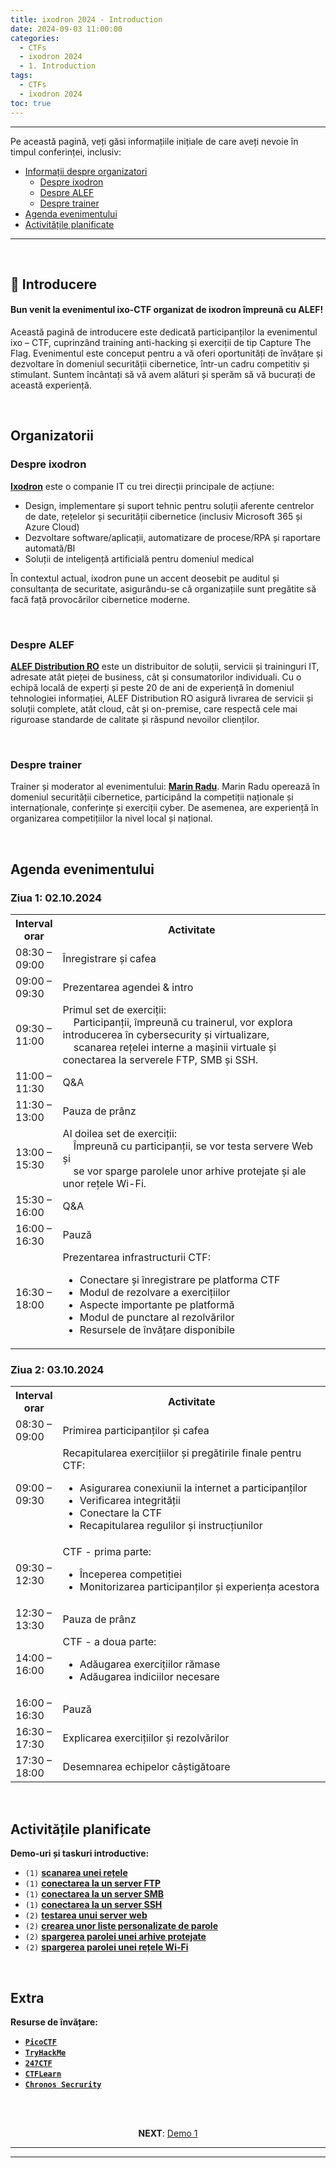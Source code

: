 ```yaml
---
title: ixodron 2024 - Introduction
date: 2024-09-03 11:00:00
categories:
  - CTFs
  - ixodron 2024
  - 1. Introduction
tags:
  - CTFs
  - ixodron 2024
toc: true
---
```


---

Pe această pagină, veți găsi informațiile inițiale de care aveți nevoie în timpul conferinței, inclusiv:

- [Informații despre organizatori](#Organizatorii)
  - [Despre ixodron](#Despre-ixodron)
  - [Despre ALEF](#Despre-ALEF)
  - [Despre trainer](#Despre-trainer)
- [Agenda evenimentului](#Agenda-evenimentului)
- [Activitățile planificate](#Activitățile-planificate)

---
<!-- more -->

<br>

## 👾 Introducere

#### Bun venit la evenimentul ixo-CTF organizat de ixodron împreună cu ALEF!

Această pagină de introducere este dedicată participanților la evenimentul ixo – CTF, cuprinzând training anti-hacking și exerciții de tip Capture The Flag. Evenimentul este conceput pentru a vă oferi oportunități de învățare și dezvoltare în domeniul securității cibernetice, într-un cadru competitiv și stimulant. 
Suntem încântați să vă avem alături și sperăm să vă bucurați de această experiență.


<br>

## Organizatorii

### Despre ixodron

<a href="https://ixodron.ro" target="_">**Ixodron**</a> este o companie IT cu trei direcții principale de acțiune:
- Design, implementare și suport tehnic pentru soluții aferente centrelor de date, rețelelor și securității cibernetice (inclusiv Microsoft 365 și Azure Cloud)
- Dezvoltare software/aplicații, automatizare de procese/RPA și raportare automată/BI
- Soluții de inteligență artificială pentru domeniul medical

În contextul actual, ixodron pune un accent deosebit pe auditul și consultanța de securitate, asigurându-se că organizațiile sunt pregătite să facă față provocărilor cibernetice moderne.

<br>

### Despre ALEF

<a href="https://www.alef.com/ro/" target="_">**ALEF Distribution RO**</a> este un distribuitor de soluții, servicii și traininguri IT, adresate atât pieței de business, cât și consumatorilor individuali. Cu o echipă locală de experți și peste 20 de ani de experiență în domeniul tehnologiei informației, ALEF Distribution RO asigură livrarea de servicii și soluții complete, atât cloud, cât și on-premise, care respectă cele mai riguroase standarde de calitate și răspund nevoilor clienților.

<br>

### Despre trainer

Trainer și moderator al evenimentului: <a href="https://www.linkedin.com/in/radumarin001/" target="_blank">**Marin Radu**</a>.
Marin Radu operează în domeniul securității cibernetice, participând la competiții naționale și internaționale, conferințe și exerciții cyber. De asemenea, are experiență în organizarea competițiilor la nivel local și național.


<br>

## Agenda evenimentului

### Ziua 1: 02.10.2024

<table>
  <tr>
    <th style="width:15%">Interval orar</th>
    <th style="width:85%">Activitate</th>
  </tr>
  <tr>
    <td>08:30 – 09:00</td>
    <td>Înregistrare și cafea</td>
  </tr>
  <tr>
    <td>09:00 – 09:30</td>
    <td>Prezentarea agendei & intro</td>
  </tr>
  <tr>
    <td>09:30 – 11:00</td>
    <td>
      Primul set de exerciții:<br>
        &nbsp;&nbsp;&nbsp;&nbspParticipanții, împreună cu trainerul, vor explora introducerea în cybersecurity și virtualizare, <br>
        &nbsp;&nbsp;&nbsp;&nbspscanarea rețelei interne a mașinii virtuale și conectarea la serverele FTP, SMB și SSH.
      </ul>
    </td>
  </tr>
  <tr>
    <td>11:00 – 11:30</td>
    <td>Q&A</td>
  </tr>
  <tr>
    <td>11:30 – 13:00</td>
    <td>Pauza de prânz</td>
  </tr>
  <tr>
    <td>13:00 – 15:30</td>
    <td>
      Al doilea set de exerciții:<br>
      &nbsp;&nbsp;&nbsp;&nbspÎmpreună cu participanții, se vor testa servere Web și<br>
      &nbsp;&nbsp;&nbsp;&nbspse vor sparge parolele unor arhive protejate și ale unor rețele Wi-Fi.
      </ul>
    </td>
  </tr>
  <tr>
    <td>15:30 – 16:00</td>
    <td>Q&A</td>
  </tr>
  <tr>
    <td>16:00 – 16:30</td>
    <td>Pauză</td>
  </tr>
  <tr>
    <td>16:30 – 18:00</td>
    <td>
      Prezentarea infrastructurii CTF:
      <ul>
        <li>Conectare și înregistrare pe platforma CTF</li>
        <li>Modul de rezolvare a exercițiilor</li>
        <li>Aspecte importante pe platformă</li>
        <li>Modul de punctare al rezolvărilor</li>
        <li>Resursele de învățare disponibile</li>
      </ul>
    </td>
  </tr>
</table>

### Ziua 2: 03.10.2024

<table>
  <tr>
    <th style="width:15%">Interval orar</th>
    <th style="width:85%">Activitate</th>
  </tr>
  <tr>
    <td>08:30 – 09:00</td>
    <td>Primirea participanților și cafea</td>
  </tr>
  <tr>
    <td>09:00 – 09:30</td>
    <td>
      Recapitularea exercițiilor și pregătirile finale pentru CTF:
      <ul>
        <li>Asigurarea conexiunii la internet a participanților</li>
        <li>Verificarea integrității</li>
        <li>Conectare la CTF</li>
        <li>Recapitularea regulilor și instrucțiunilor</li>
      </ul>
    </td>
  </tr>
  <tr>
    <td>09:30 – 12:30</td>
    <td>
      CTF - prima parte:
      <ul>
        <li>Începerea competiției</li>
        <li>Monitorizarea participanților și experiența acestora</li>
      </ul>
    </td>
  </tr>
  <tr>
    <td>12:30 – 13:30</td>
    <td>Pauza de prânz</td>
  </tr>
  <tr>
    <td>14:00 – 16:00</td>
    <td>
      CTF - a doua parte:
      <ul>
        <li>Adăugarea exercițiilor rămase</li>
        <li>Adăugarea indiciilor necesare</li>
      </ul>
    </td>
  </tr>
  <tr>
    <td>16:00 – 16:30</td>
    <td>Pauză</td>
  </tr>
  <tr>
    <td>16:30 – 17:30</td>
    <td>Explicarea exercițiilor și rezolvărilor</td>
  </tr>
  <tr>
    <td>17:30 – 18:00</td>
    <td>Desemnarea echipelor câștigătoare</td>
  </tr>
</table>


<br>

## Activitățile planificate

**Demo-uri și taskuri introductive:**

- `(1)` <a href="https://chronossec.site/CTFs/ixodron/Demo/1/#1-Scanarea-retelei" target="_blank">**scanarea unei rețele**</a>
- `(1)` <a href="https://chronossec.site/CTFs/ixodron/Demo/1/#2-Server-FTP" target="_blank">**conectarea la un server FTP**</a>
- `(1)` <a href="https://chronossec.site/CTFs/ixodron/Demo/1/#3-Server-SMB" target="_blank">**conectarea la un server SMB**</a>
- `(1)` <a href="https://chronossec.site/CTFs/ixodron/Demo/1/#4-Server-SSH" target="_blank">**conectarea la un server SSH**</a>
- `(2)` <a href="https://chronossec.site/CTFs/ixodron/Demo/2/#1-Server-web" target="_blank">**testarea unui server web**</a>
- `(2)` <a href="https://chronossec.site/CTFs/ixodron/Demo/2/#2-Parole-personalizate" target="_blank">**crearea unor liste personalizate de parole**</a>
- `(2)` <a href="https://chronossec.site/CTFs/ixodron/Demo/2/#3-Arhiva-ZIP" target="_blank">**spargerea parolei unei arhive protejate**</a>
- `(2)` <a href="https://chronossec.site/CTFs/ixodron/Demo/2/#4-Wi-Fi" target="_blank">**spargerea parolei unei rețele Wi-Fi**</a>


<br>

## Extra
**Resurse de învățare:**
- <a href="https://play.picoctf.org/practice" target="_blank">**`PicoCTF`**</a>
- <a href="https://tryhackme.com/hacktivities?tab=search" target="_blank">**`TryHackMe`**</a>
- <a href="https://247ctf.com/dashboard" target="_blank">**`247CTF`**</a>
- <a href="https://ctflearn.com/challenge/1/browse" target="_blank">**`CTFLearn`**</a>
- <a href="https://chronos-security.notion.site/Learning-resources-652c504eb73b46daa5fa5a79be840624?pvs=4" target="_blank">**`Chronos Secrurity`**</a>

<br>
<br>

<p style="text-align:center">
  <b>NEXT</b>: <a href="/CTFs/ixodron/Demo/1/" target="_blank">Demo 1</a>
</p>

---
---
